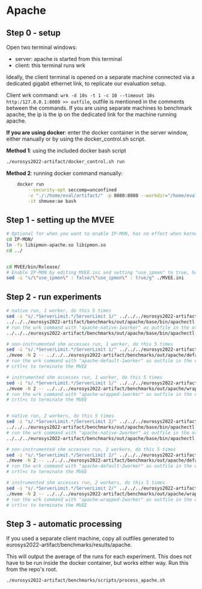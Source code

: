 # Apache

## Step 0 - setup

Open two terminal windows: 
- server: apache is started from this terminal
- client: this terminal runs wrk

Ideally, the client terminal is opened on a separate machine connected via a dedicated gigabit ethernet link, to
replicate our evaluation setup.

Client wrk command: `wrk -d 10s -t 1 -c 10 --timeout 10s http:/127.0.0.1:8080 >> outfile`, outfile is mentioned in the
comments between the commands. If you are using separate machines to benchmark apache, the ip is the ip on the dedicated
link for the machine running apache.

**If you are using docker**: enter the docker container in the server window, either manually or by using the
docker_control.sh script.

**Method 1**: using the included docker bash script

```bash
./eurosys2022-artifact/docker_control.sh run
```

**Method 2**: running docker command manually:

```bash
    docker run                                                                     \
        --security-opt seccomp=unconfined                                          \
        -v "./:/home/eval/artifact/" -p 8080:8080 --workdir="/home/eval/artifact/" \
        -it shmvee:ae bash
```

## Step 1 - setting up the MVEE

```bash
# Optional for when you want to enable IP-MON, has no effect when kernel is not IP-MON enabled.
cd IP-MON/
ln -fs libipmon-apache.so libipmon.so
cd ../


cd MVEE/bin/Release/
# Enable IP-MON by editing MVEE.ini and setting "use_ipmon" to true, has no effect when kernel is not IP-MON enabled.
sed -i "s/\"use_ipmon\" : false/\"use_ipmon\" : true/g" ./MVEE.ini
```

## Step 2 - run experiments

```bash
# native run, 1 worker, do this 5 times
sed -i "s/.*ServerLimit.*/ServerLimit 1/" ../../../eurosys2022-artifact/benchmarks/out/apache/base/conf/httpd.conf
../../../eurosys2022-artifact/benchmarks/out/apache/base/bin/apachectl start
# run the wrk command with "apache-native-1worker" as outfile in the other terminal and wait for the results
../../../eurosys2022-artifact/benchmarks/out/apache/base/bin/apachectl stop

# non-instrumented shm accesses run, 1 worker, do this 5 times
sed -i "s/.*ServerLimit.*/ServerLimit 1/" ../../../eurosys2022-artifact/benchmarks/out/apache/default/conf/httpd.conf
./mvee -N 2 -- ../../../eurosys2022-artifact/benchmarks/out/apache/default/bin/apachectl start
# run the wrk command with "apache-default-1worker" as outfile in the other terminal and wait for the results
# crtl+c to terminate the MVEE

# instrumented shm accesses run, 1 worker, do this 5 times
sed -i "s/.*ServerLimit.*/ServerLimit 1/" ../../../eurosys2022-artifact/benchmarks/out/apache/wrapped/conf/httpd.conf
./mvee -N 2 -- ../../../eurosys2022-artifact/benchmarks/out/apache/wrapped/bin/apachectl start
# run the wrk command with "apache-wrapped-1worker" as outfile in the other terminal and wait for the results
# crtl+c to terminate the MVEE


# native run, 2 workers, do this 5 times
sed -i "s/.*ServerLimit.*/ServerLimit 2/" ../../../eurosys2022-artifact/benchmarks/out/apache/base/conf/httpd.conf
../../../eurosys2022-artifact/benchmarks/out/apache/base/bin/apachectl start
# run the wrk command with "apache-native-2worker" as outfile in the other terminal and wait for the results
../../../eurosys2022-artifact/benchmarks/out/apache/base/bin/apachectl stop

# non-instrumented shm accesses run, 2 workers, do this 5 times
sed -i "s/.*ServerLimit.*/ServerLimit 2/" ../../../eurosys2022-artifact/benchmarks/out/apache/default/conf/httpd.conf
./mvee -N 2 -- ../../../eurosys2022-artifact/benchmarks/out/apache/default/bin/apachectl start
# run the wrk command with "apache-default-2worker" as outfile in the other terminal and wait for the results
# crtl+c to terminate the MVEE

# instrumented shm accesses run, 2 workers, do this 5 times
sed -i "s/.*ServerLimit.*/ServerLimit 2/" ../../../eurosys2022-artifact/benchmarks/out/apache/wrapped/conf/httpd.conf
./mvee -N 2 -- ../../../eurosys2022-artifact/benchmarks/out/apache/wrapped/bin/apachectl start
# run the wrk command with "apache-wrapped-2worker" as outfile in the other terminal and wait for the results
# crtl+c to terminate the MVEE
```

## Step 3 - automatic processing

If you used a separate client machine, copy all outfiles generated to eurosys2022-artifact/benchmarks/results/apache.

This will output the average of the runs for each experiment. This does not have to be run inside the docker container,
but works either way. Run this from the repo's root.

```bash
./eurosys2022-artifact/benchmarks/scripts/process_apache.sh
```